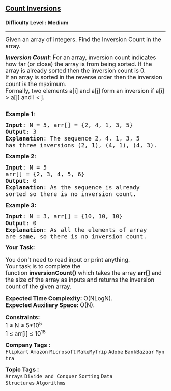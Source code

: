 <h2><a href="https://practice.geeksforgeeks.org/problems/inversion-of-array-1587115620/1?utm_source=gfg&utm_medium=article&utm_campaign=bottom_sticky_on_article">Count Inversions</a></h2><h3>Difficulty Level : Medium</h3><hr><div class="problems_problem_content__Xm_eO"><p><span style="font-size: 18px;">Given an array of integers. Find the Inversion Count in the array.&nbsp;</span></p>
<p><span style="font-size: 18px;"><em><strong>Inversion Count</strong>: </em>For an array, inversion count indicates how far (or close) the array is from being sorted. If the array is already sorted then the inversion count is 0. <br>If an array is sorted in the reverse order then the inversion count is the maximum.&nbsp;<br>Formally, two elements a[i] and a[j] form an inversion if a[i] &gt; a[j] and i &lt; j.</span><br>&nbsp;</p>
<p><span style="font-size: 18px;"><strong>Example 1:</strong></span></p>
<pre><span style="font-size: 18px;"><strong>Input</strong>: N = 5, arr[] = {2, 4, 1, 3, 5}
<strong>Output</strong>: 3
<strong>Explanation</strong>: The sequence 2, 4, 1, 3, 5 
has three inversions (2, 1), (4, 1), (4, 3).</span></pre>
<p><span style="font-size: 18px;"><strong>Example 2:</strong></span></p>
<pre><span style="font-size: 18px;"><strong>Input</strong>: N = 5
arr[] = {2, 3, 4, 5, 6}
<strong>Output</strong>: 0
<strong>Explanation</strong>: As the sequence is already 
sorted so there is no inversion count.</span></pre>
<p><span style="font-size: 18px;"><strong>Example 3:</strong></span></p>
<pre><span style="font-size: 18px;"><strong>Input</strong>: N = 3, arr[] = {10, 10, 10}
<strong>Output</strong>: 0
<strong>Explanation</strong>: As all the elements of array 
are same, so there is no inversion count.</span></pre>
<p><strong><span style="font-size: 18px;">Your Task:<br></span></strong><br><span style="font-size: 18px;">You don't need to read input or print anything. <br>Your task is to complete the function&nbsp;<strong>inversionCount()</strong>&nbsp;which takes the array <strong>arr[]</strong> and the size of the array as inputs and returns the inversion count of the given array.</span><br><br><span style="font-size: 18px;"><strong>Expected Time Complexity:&nbsp;</strong>O(NLogN).<br><strong>Expected Auxiliary Space:&nbsp;</strong>O(N).</span><br><br><span style="font-size: 18px;"><strong>Constraints:</strong></span><br><span style="font-size: 18px;">1 ≤ N ≤ 5*10<sup>5</sup><br>1 ≤ arr[i]&nbsp;≤ 10<sup>18</sup></span></p></div><p><span style=font-size:18px><strong>Company Tags : </strong><br><code>Flipkart</code>&nbsp;<code>Amazon</code>&nbsp;<code>Microsoft</code>&nbsp;<code>MakeMyTrip</code>&nbsp;<code>Adobe</code>&nbsp;<code>BankBazaar</code>&nbsp;<code>Myntra</code>&nbsp;<br><p><span style=font-size:18px><strong>Topic Tags : </strong><br><code>Arrays</code>&nbsp;<code>Divide and Conquer</code>&nbsp;<code>Sorting</code>&nbsp;<code>Data Structures</code>&nbsp;<code>Algorithms</code>&nbsp;